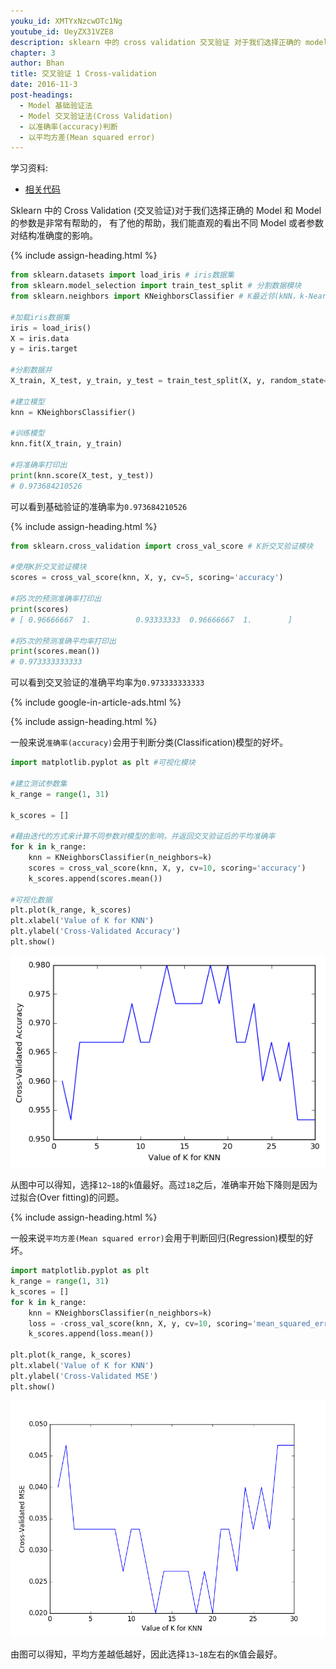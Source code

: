```yaml
---
youku_id: XMTYxNzcwOTc1Ng
youtube_id: UeyZX31VZE8
description: sklearn 中的 cross validation 交叉验证 对于我们选择正确的 model 和model 的参数是非常有帮助的. 有了他的帮助, 我们能直观的看出不同 model 或者参数对结构准确度的影响. 
chapter: 3
author: Bhan
title: 交叉验证 1 Cross-validation
date: 2016-11-3
post-headings:
  - Model 基础验证法
  - Model 交叉验证法(Cross Validation)
  - 以准确率(accuracy)判断
  - 以平均方差(Mean squared error)
---
```



学习资料:
  * [相关代码](https://github.com/MorvanZhou/tutorials/tree/master/sklearnTUT/sk8_cross_validation)
  

Sklearn 中的 Cross Validation (交叉验证)对于我们选择正确的 Model 和 Model 的参数是非常有帮助的，
有了他的帮助，我们能直观的看出不同 Model 或者参数对结构准确度的影响。


{% include assign-heading.html %}



```python
from sklearn.datasets import load_iris # iris数据集
from sklearn.model_selection import train_test_split # 分割数据模块
from sklearn.neighbors import KNeighborsClassifier # K最近邻(kNN，k-NearestNeighbor)分类算法

#加载iris数据集
iris = load_iris()
X = iris.data
y = iris.target

#分割数据并
X_train, X_test, y_train, y_test = train_test_split(X, y, random_state=4)

#建立模型
knn = KNeighborsClassifier()

#训练模型
knn.fit(X_train, y_train)

#将准确率打印出
print(knn.score(X_test, y_test))
# 0.973684210526
```

可以看到基础验证的准确率为`0.973684210526`

{% include assign-heading.html %}

```python
from sklearn.cross_validation import cross_val_score # K折交叉验证模块

#使用K折交叉验证模块
scores = cross_val_score(knn, X, y, cv=5, scoring='accuracy')

#将5次的预测准确率打印出
print(scores)
# [ 0.96666667  1.          0.93333333  0.96666667  1.        ]

#将5次的预测准确平均率打印出
print(scores.mean())
# 0.973333333333
```

可以看到交叉验证的准确平均率为`0.973333333333`

{% include google-in-article-ads.html %}

{% include assign-heading.html %}

一般来说`准确率(accuracy)`会用于判断分类(Classification)模型的好坏。

```python
import matplotlib.pyplot as plt #可视化模块

#建立测试参数集
k_range = range(1, 31)

k_scores = []

#藉由迭代的方式来计算不同参数对模型的影响，并返回交叉验证后的平均准确率
for k in k_range:
    knn = KNeighborsClassifier(n_neighbors=k)
    scores = cross_val_score(knn, X, y, cv=10, scoring='accuracy')
    k_scores.append(scores.mean())

#可视化数据
plt.plot(k_range, k_scores)
plt.xlabel('Value of K for KNN')
plt.ylabel('Cross-Validated Accuracy')
plt.show()
```

<img class="course-image" src="/static/results/sklearn/3_2_1.png" alt="{{ page.title }}{% increment image-count %}">

从图中可以得知，选择`12~18`的`k`值最好。高过`18`之后，准确率开始下降则是因为过拟合(Over fitting)的问题。

{% include assign-heading.html %}

一般来说`平均方差(Mean squared error)`会用于判断回归(Regression)模型的好坏。

```python
import matplotlib.pyplot as plt
k_range = range(1, 31)
k_scores = []
for k in k_range:
    knn = KNeighborsClassifier(n_neighbors=k)
    loss = -cross_val_score(knn, X, y, cv=10, scoring='mean_squared_error')
    k_scores.append(loss.mean())

plt.plot(k_range, k_scores)
plt.xlabel('Value of K for KNN')
plt.ylabel('Cross-Validated MSE')
plt.show()
```

<img class="course-image" src="/static/results/sklearn/3_2_2.png" alt="{{ page.title }}{% increment image-count %}">

由图可以得知，平均方差越低越好，因此选择`13~18`左右的`K`值会最好。